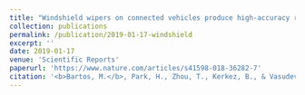 ```yaml
---
title: "Windshield wipers on connected vehicles produce high-accuracy rainfall maps"
collection: publications
permalink: /publication/2019-01-17-windshield
excerpt: ''
date: 2019-01-17
venue: 'Scientific Reports'
paperurl: 'https://www.nature.com/articles/s41598-018-36282-7'
citation: '<b>Bartos, M.</b>, Park, H., Zhou, T., Kerkez, B., & Vasudevan, R. (2019). Windshield wipers on connected vehicles produce high-accuracy rainfall maps. <i>Scientific Reports</i>, 9(1). doi:10.1038/s41598-018-36282-7'
---
```


<!-- This paper is about the number 1. The number 2 is left for future work. -->

<!-- [Download paper here](http://academicpages.github.io/files/paper1.pdf) -->

<!-- Recommended citation: Your Name, You. (2009). "Paper Title Number 1." <i>Journal 1</i>. 1(1). -->
